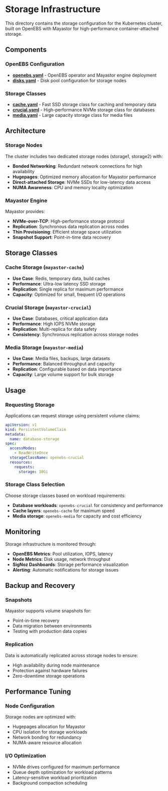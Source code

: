 # Storage Infrastructure

This directory contains the storage configuration for the Kubernetes cluster, built on OpenEBS with Mayastor for high-performance container-attached storage.

## Components

### OpenEBS Configuration
- **[openebs.yaml](./openebs.yaml)** - OpenEBS operator and Mayastor engine deployment
- **[disks.yaml](./disks.yaml)** - Disk pool configuration for storage nodes

### Storage Classes
- **[cache.yaml](./cache.yaml)** - Fast SSD storage class for caching and temporary data
- **[crucial.yaml](./crucial.yaml)** - High-performance NVMe storage class for databases
- **[media.yaml](./media.yaml)** - Large capacity storage class for media files

## Architecture

### Storage Nodes
The cluster includes two dedicated storage nodes (storage1, storage2) with:
- **Bonded Networking**: Redundant network connections for high availability
- **Hugepages**: Optimized memory allocation for Mayastor performance
- **Direct-attached Storage**: NVMe SSDs for low-latency data access
- **NUMA Awareness**: CPU and memory locality optimization

### Mayastor Engine
Mayastor provides:
- **NVMe-over-TCP**: High-performance storage protocol
- **Replication**: Synchronous data replication across nodes
- **Thin Provisioning**: Efficient storage space utilization
- **Snapshot Support**: Point-in-time data recovery

## Storage Classes

### Cache Storage (`mayastor-cache`)
- **Use Case**: Redis, temporary data, build caches
- **Performance**: Ultra-low latency SSD storage
- **Replication**: Single replica for maximum performance
- **Capacity**: Optimized for small, frequent I/O operations

### Crucial Storage (`mayastor-crucial`) 
- **Use Case**: Databases, critical application data
- **Performance**: High IOPS NVMe storage
- **Replication**: Multi-replica for data safety
- **Consistency**: Synchronous replication across storage nodes

### Media Storage (`mayastor-media`)
- **Use Case**: Media files, backups, large datasets
- **Performance**: Balanced throughput and capacity
- **Replication**: Configurable based on data importance
- **Capacity**: Large volume support for bulk storage

## Usage

### Requesting Storage

Applications can request storage using persistent volume claims:

```yaml
apiVersion: v1
kind: PersistentVolumeClaim
metadata:
  name: database-storage
spec:
  accessModes:
    - ReadWriteOnce
  storageClassName: openebs-crucial
  resources:
    requests:
      storage: 10Gi
```

### Storage Class Selection

Choose storage classes based on workload requirements:
- **Database workloads**: `openebs-crucial` for consistency and performance
- **Cache layers**: `openebs-cache` for maximum speed
- **Media storage**: `openebs-media` for capacity and cost efficiency

## Monitoring

Storage infrastructure is monitored through:
- **OpenEBS Metrics**: Pool utilization, IOPS, latency
- **Node Metrics**: Disk usage, network throughput
- **SigNoz Dashboards**: Storage performance visualization
- **Alerting**: Automatic notifications for storage issues

## Backup and Recovery

### Snapshots
Mayastor supports volume snapshots for:
- Point-in-time recovery
- Data migration between environments
- Testing with production data copies

### Replication
Data is automatically replicated across storage nodes to ensure:
- High availability during node maintenance
- Protection against hardware failures
- Zero-downtime storage operations

## Performance Tuning

### Node Configuration
Storage nodes are optimized with:
- Hugepages allocation for Mayastor
- CPU isolation for storage workloads
- Network bonding for redundancy
- NUMA-aware resource allocation

### I/O Optimization
- NVMe drives configured for maximum performance
- Queue depth optimization for workload patterns
- Latency-sensitive workload prioritization
- Background compaction scheduling
